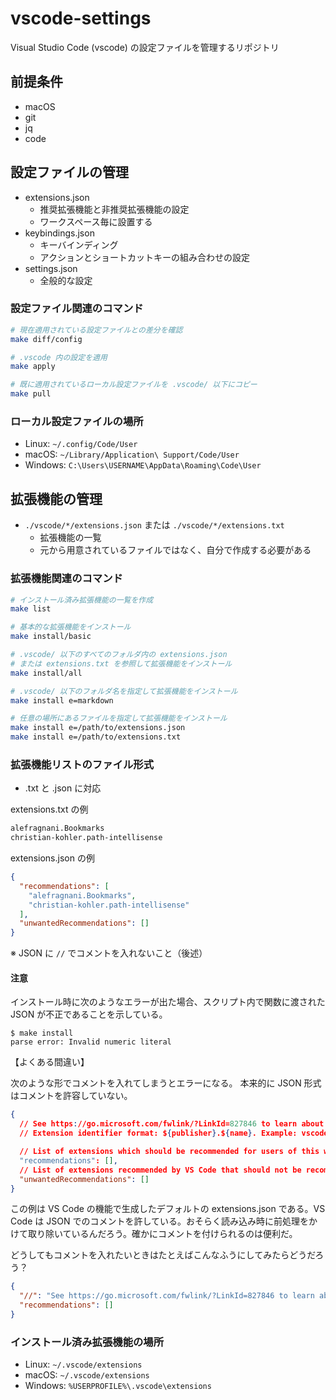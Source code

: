 # vscode-settings

Visual Studio Code (vscode) の設定ファイルを管理するリポジトリ

## 前提条件

- macOS
- git
- jq
- code

## 設定ファイルの管理

- extensions.json
  - 推奨拡張機能と非推奨拡張機能の設定
  - ワークスペース毎に設置する
- keybindings.json
  - キーバインディング
  - アクションとショートカットキーの組み合わせの設定
- settings.json
  - 全般的な設定

### 設定ファイル関連のコマンド

```sh
# 現在適用されている設定ファイルとの差分を確認
make diff/config

# .vscode 内の設定を適用
make apply

# 既に適用されているローカル設定ファイルを .vscode/ 以下にコピー
make pull
```

### ローカル設定ファイルの場所

- Linux: `~/.config/Code/User`
- macOS: `~/Library/Application\ Support/Code/User`
- Windows: `C:\Users\USERNAME\AppData\Roaming\Code\User`

## 拡張機能の管理

- `./vscode/*/extensions.json` または `./vscode/*/extensions.txt`
  - 拡張機能の一覧
  - 元から用意されているファイルではなく、自分で作成する必要がある

### 拡張機能関連のコマンド

```sh
# インストール済み拡張機能の一覧を作成
make list

# 基本的な拡張機能をインストール
make install/basic

# .vscode/ 以下のすべてのフォルダ内の extensions.json
# または extensions.txt を参照して拡張機能をインストール
make install/all

# .vscode/ 以下のフォルダ名を指定して拡張機能をインストール
make install e=markdown

# 任意の場所にあるファイルを指定して拡張機能をインストール
make install e=/path/to/extensions.json
make install e=/path/to/extensions.txt
```

### 拡張機能リストのファイル形式

- .txt と .json に対応

extensions.txt の例

```txt
alefragnani.Bookmarks
christian-kohler.path-intellisense
```

extensions.json の例

```json
{
  "recommendations": [
    "alefragnani.Bookmarks",
    "christian-kohler.path-intellisense"
  ],
  "unwantedRecommendations": []
}
```

※ JSON に `//` でコメントを入れないこと（後述）

#### 注意

インストール時に次のようなエラーが出た場合、スクリプト内で関数に渡された JSON が不正であることを示している。

```console
$ make install
parse error: Invalid numeric literal
```

【よくある間違い】

次のような形でコメントを入れてしまうとエラーになる。
本来的に JSON 形式はコメントを許容していない。

```json
{
  // See https://go.microsoft.com/fwlink/?LinkId=827846 to learn about workspace recommendations.
  // Extension identifier format: ${publisher}.${name}. Example: vscode.csharp

  // List of extensions which should be recommended for users of this workspace.
  "recommendations": [],
  // List of extensions recommended by VS Code that should not be recommended for users of this workspace.
  "unwantedRecommendations": []
}
```

この例は VS Code の機能で生成したデフォルトの extensions.json である。VS Code は JSON でのコメントを許している。おそらく読み込み時に前処理をかけて取り除いているんだろう。確かにコメントを付けられるのは便利だ。

どうしてもコメントを入れたいときはたとえばこんなふうにしてみたらどうだろう？

```json
{
  "//": "See https://go.microsoft.com/fwlink/?LinkId=827846 to learn about workspace recommendations.",
  "recommendations": []
}
```

### インストール済み拡張機能の場所

- Linux: `~/.vscode/extensions`
- macOS: `~/.vscode/extensions`
- Windows: `%USERPROFILE%\.vscode\extensions`
